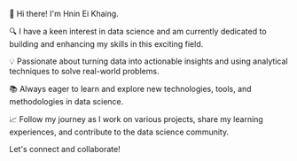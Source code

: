 👋 Hi there! I'm Hnin Ei Khaing.

🔍 I have a keen interest in data science and am currently dedicated to building and enhancing my skills in this exciting field.

💡 Passionate about turning data into actionable insights and using analytical techniques to solve real-world problems.

📚 Always eager to learn and explore new technologies, tools, and methodologies in data science.

📈 Follow my journey as I work on various projects, share my learning experiences, and contribute to the data science community.

Let's connect and collaborate!
